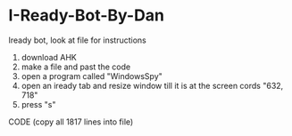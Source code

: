 # I-Ready-Bot-By-Dan
Iready bot, look at file for instructions
1. download AHK
2. make a file and past the code
3. open a program called "WindowsSpy"
4. open an iready tab and resize window till it is at the screen cords "632, 718"
5. press "s"

CODE (copy all 1817 lines into file)
